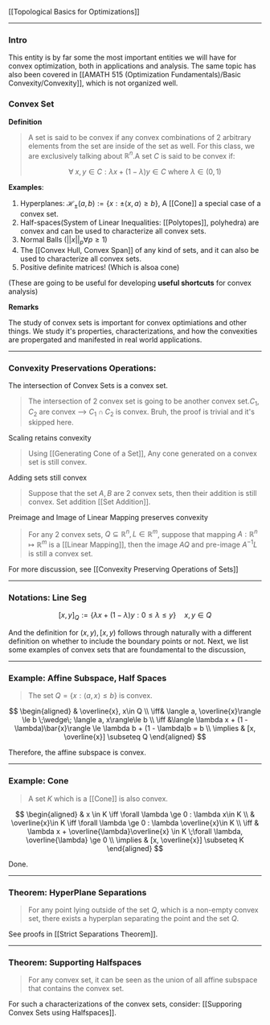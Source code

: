  [[Topological Basics for Optimizations]]


---
### **Intro**

This entity is by far some the most important entities we will have for convex optimization, both in applications and analysis. The same topic has also been covered in [[AMATH 515 (Optimization Fundamentals)/Basic Convexity/Convexity]], which is not organized well. 


### **Convex Set**

**Definition**

> A set is said to be convex if any convex combinations of 2 arbitrary elements from the set are inside of the set as well. For this class, we are exclusively talking about $\mathbb{R}^n$.A set $C$ is said to be convex if:
> 
> $$
> \forall\; x, y \in C: \lambda x + (1-\lambda)y \in C \text{ where } \lambda \in (0, 1)
> $$

 
**Examples**:
1. Hyperplanes: $\mathcal H_{\pm}(a, b):=\{x: \pm\langle x, a\rangle \ge b\}$, A [[Cone]] a special case of a convex set. 
3. Half-spaces(System of Linear Inequalities: [[Polytopes]], polyhedra) are convex and can be used to characterize all convex sets. 
4. Normal Balls ($||x||_p \forall p \geq 1$)
5. The [[Convex Hull, Convex Span]] of any kind of sets, and it can also be used to characterize all convex sets. 
6. Positive definite matrices! (Which is alsoa cone)
  
(These are going to be useful for developing **useful shortcuts** for convex analysis)

**Remarks**

The study of convex sets is important for convex optimiations and other things. We study it's properties, characterizations, and how the convexities are propergated and manifested in real world applications. 


---
### **Convexity Preservations Operations**:

The intersection of Convex Sets is a convex set. 

> The intersection of 2 convex set is going to be another convex set.$C_1, C_2$ are convex --> $C_1 \cap C_2$ is convex.
> Bruh, the proof is trivial and it's skipped here.

Scaling retains convexity

> Using [[Generating Cone of a Set]], Any cone generated on a convex set is still convex. 

Adding sets still convex 

> Suppose that the set $A, B$ are 2 convex sets, then their addition is still convex. Set addition [[Set Addition]]. 

Preimage and Image of Linear Mapping preserves convexity

> For any 2 convex sets, $Q\subseteq\mathbb{R}^n, L\in\mathbb{R}^m$, suppose that mapping $A:\mathbb{R}^n\mapsto\mathbb{R}^m$ is a [[Linear Mapping]], then the image $AQ$ and pre-image $A^{-1}L$ is still a convex set. 

For more discussion, see [[Convexity Preserving Operations of Sets]]


---
### **Notations: Line Seg**

$$
[x, y]_Q := \{\lambda x + (1 - \lambda)y: 0 \le \lambda \le y\}\quad x, y \in Q
$$

And the definition for $(x, y), [x, y)$ follows through naturally with a different definition on whether to include the boundary points or not. Next, we list some examples of convex sets that are foundamental to the discussion, 

---
### **Example: Affine Subspace, Half Spaces**

> The set $Q = \{x: \langle a, x\rangle\le b\}$ is convex. 

$$
\begin{aligned}
    & \overline{x}, x\in Q
    \\
    \iff& \langle a, \overline{x}\rangle  \le b \;\wedge\;
    \langle a, x\rangle\le b
    \\
    \iff &\langle \lambda x + (1 - \lambda)\bar{x}\rangle \le 
    \lambda b + (1 - \lambda)b = b
    \\
    \implies & [x, \overline{x}] \subseteq Q
\end{aligned}
$$

Therefore, the affine subspace is convex. 

---
### **Example: Cone**

> A set $K$ which is a [[Cone]] is also convex. 

$$
\begin{aligned}
    & x \in K \iff \forall \lambda \ge 0 : \lambda x\in K 
    \\
    & \overline{x}\in K \iff \forall \lambda \ge 0 : \lambda \overline{x}\in K 
    \\
    \iff & 
    \lambda x + \overline{\lambda}\overline{x} \in K \;\forall \lambda, \overline{\lambda} \ge 0 
    \\
    \implies & 
    [x, \overline{x}] \subseteq K
\end{aligned}
$$

Done. 


---
### **Theorem: HyperPlane Separations**
> For any point lying outside of the set $Q$, which is a non-empty convex set, there exists a hyperplan separating the point and the set $Q$. 

See proofs in [[Strict Separations Theorem]].	


---
### **Theorem: Supporting Halfspaces**

> For any convex set, it can be seen as the union of all affine subspace that contains the convex set. 


For such a characterizations of the convex sets, consider: [[Supporing Convex Sets using Halfspaces]]. 